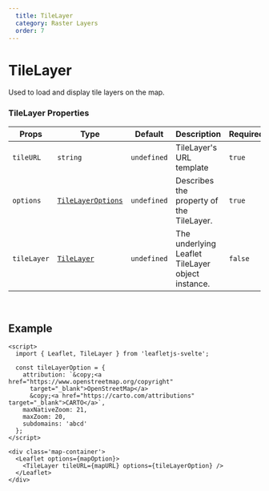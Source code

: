 ```yaml
---
  title: TileLayer
  category: Raster Layers
  order: 7
---
```

<script>
  import MapUsage from '/src/common/sample/MapUsage.svelte';
</script>

# TileLayer

Used to load and display tile layers on the map.

### TileLayer Properties

<div class='doc-table-container'>

| Props | Type | Default | Description | Required |
| --- | --- | --- | --- | -- |
| `tileURL` | `string` | `undefined` | TileLayer's URL template | `true` | 
| `options` | [`TileLayerOptions`](https://leafletjs.com/reference.html#tilelayer) | `undefined` | Describes the property of the TileLayer. | `true` |
| `tileLayer` | [`TileLayer`](https://leafletjs.com/reference.html#tilelayer) | `undefined` | The underlying Leaflet TileLayer object instance. | `false` |

</div>

<br>

## Example
<div class='example'>

  <MapUsage/>

  ```svelte
  <script>
    import { Leaflet, TileLayer } from 'leafletjs-svelte';

    const tileLayerOption = {
      attribution: `&copy;<a href="https://www.openstreetmap.org/copyright"
        target="_blank">OpenStreetMap</a>
        &copy;<a href="https://carto.com/attributions" target="_blank">CARTO</a>`,
      maxNativeZoom: 21,
      maxZoom: 20,
      subdomains: 'abcd'
    };
  </script>

  <div class='map-container'>
    <Leaflet options={mapOption}>
      <TileLayer tileURL={mapURL} options={tileLayerOption} />
    </Leaflet>
  </div>

  ```

</div>